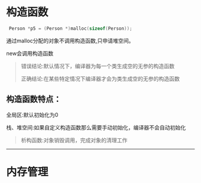 # 构造函数

```c++
 Person *p5 = (Person *)malloc(sizeof(Person));
```

通过malloc分配的对象不调用构造函数,只申请堆空间。

new会调用构造函数

> 错误结论:默认情况下，编译器为每一个类生成空的无参的构造函数
>
> 正确结论:在某些特定情况下编译器才会为类生成空的无参的构造函数

## 构造函数特点：

全局区:默认初始化为0

栈、堆空间:如果自定义构造函数那么需要手动初始化，编译器不会自动初始化

> 析构函数:对象销毁调用，完成对象的清理工作





------

# 内存管理

